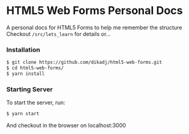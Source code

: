 # HTML5 Web Forms Personal Docs

A personal docs for HTML5 Forms to help me remember the structure
Checkout `/src/lets_learn` for details or...

### Installation

```sh
$ git clone https://github.com/dikadj/html5-web-forms.git
$ cd html5-web-forms/
$ yarn install
```

### Starting Server

To start the server, run:

```sh
$ yarn start
```

And checkout in the browser on localhost:3000
